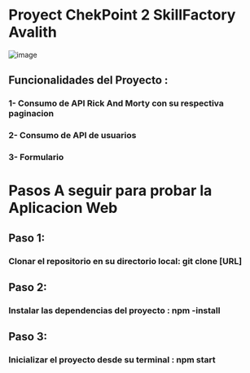 # Proyect ChekPoint 2 SkillFactory Avalith

![image](https://user-images.githubusercontent.com/49539331/190925989-114467d0-ba92-414a-af7b-b33dd463802e.png)

## Funcionalidades del Proyecto : 
### 1- Consumo de API Rick And Morty con su respectiva paginacion
### 2- Consumo de API de usuarios
### 3- Formulario

# Pasos A seguir para probar la Aplicacion Web

## Paso 1: 

### Clonar el repositorio en su directorio local: git clone [URL]

## Paso 2:

### Instalar las dependencias del proyecto : npm -install

## Paso 3:

### Inicializar el proyecto desde su terminal : npm start
